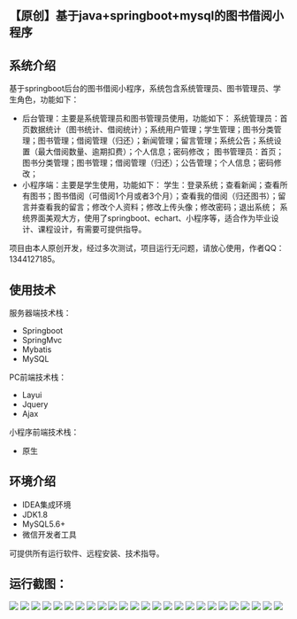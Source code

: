 ## 【原创】基于java+springboot+mysql的图书借阅小程序

## 系统介绍

基于springboot后台的图书借阅小程序，系统包含系统管理员、图书管理员、学生角色，功能如下： 

- 后台管理：主要是系统管理员和图书管理员使用，功能如下： 系统管理员：首页数据统计（图书统计、借阅统计）；系统用户管理；学生管理；图书分类管理；图书管理；借阅管理（归还）；新闻管理；留言管理；系统公告；系统设置（最大借阅数量、逾期扣费）；个人信息；密码修改； 图书管理员：首页；图书分类管理；图书管理；借阅管理（归还）；公告管理；个人信息；密码修改； 
- 小程序端：主要是学生使用，功能如下： 学生：登录系统；查看新闻；查看所有图书；图书借阅（可借阅1个月或者3个月）；查看我的借阅（归还图书）；留言并查看我的留言；修改个人资料；修改上传头像；修改密码；退出系统； 系统界面美观大方，使用了springboot、echart、小程序等，适合作为毕业设计、课程设计，有需要可提供指导。

项目由本人原创开发，经过多次测试，项目运行无问题，请放心使用，作者QQ：1344127185。

## 使用技术

服务器端技术栈：

- Springboot
- SpringMvc
- Mybatis
- MySQL

PC前端技术栈：

- Layui
- Jquery
- Ajax

小程序前端技术栈：

- 原生

## 环境介绍

- IDEA集成环境
- JDK1.8
- MySQL5.6+
- 微信开发者工具

可提供所有运行软件、远程安装、技术指导。

## 运行截图：
![](https://github.com/itcoderyhl/books-wx/blob/main/images/1.png)
![](https://github.com/itcoderyhl/books-wx/blob/main/images/2.png)
![](https://github.com/itcoderyhl/books-wx/blob/main/images/3.png)
![](https://github.com/itcoderyhl/books-wx/blob/main/images/4.png)
![](https://github.com/itcoderyhl/books-wx/blob/main/images/5.png)
![](https://github.com/itcoderyhl/books-wx/blob/main/images/6.png)
![](https://github.com/itcoderyhl/books-wx/blob/main/images/7.png)
![](https://github.com/itcoderyhl/books-wx/blob/main/images/8.png)
![](https://github.com/itcoderyhl/books-wx/blob/main/images/9.png)
![](https://github.com/itcoderyhl/books-wx/blob/main/images/10.png)
![](https://github.com/itcoderyhl/books-wx/blob/main/images/11.png)
![](https://github.com/itcoderyhl/books-wx/blob/main/images/12.png)
![](https://github.com/itcoderyhl/books-wx/blob/main/images/13.png)
![](https://github.com/itcoderyhl/books-wx/blob/main/images/14.png)
![](https://github.com/itcoderyhl/books-wx/blob/main/images/15.png)
![](https://github.com/itcoderyhl/books-wx/blob/main/images/16.png)
![](https://github.com/itcoderyhl/books-wx/blob/main/images/17.png)
![](https://github.com/itcoderyhl/books-wx/blob/main/images/18.png)
![](https://github.com/itcoderyhl/books-wx/blob/main/images/19.png)
![](https://github.com/itcoderyhl/books-wx/blob/main/images/20.png)
![](https://github.com/itcoderyhl/books-wx/blob/main/images/21.png)
![](https://github.com/itcoderyhl/books-wx/blob/main/images/22.png)
![](https://github.com/itcoderyhl/books-wx/blob/main/images/23.png)
![](https://github.com/itcoderyhl/books-wx/blob/main/images/24.png)
![](https://github.com/itcoderyhl/books-wx/blob/main/images/25.png)

